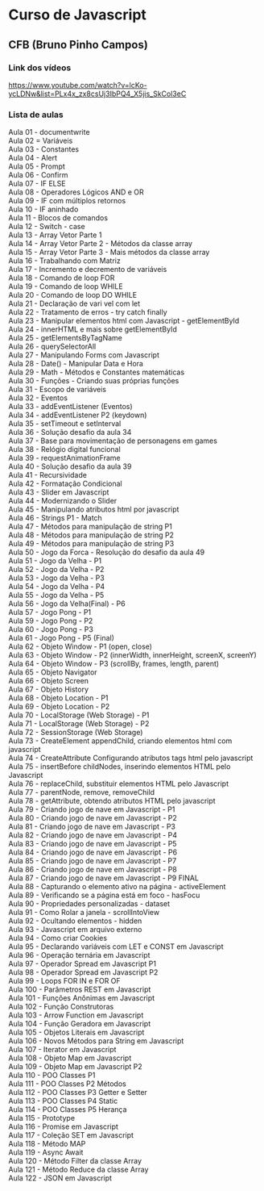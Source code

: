 # Curso de Javascript  
## CFB (Bruno Pinho Campos)  
### Link dos vídeos  
<https://www.youtube.com/watch?v=lcKo-ycLDNw&list=PLx4x_zx8csUj3IbPQ4_X5jis_SkCol3eC>
### Lista de aulas  

Aula 01 - documentwrite  
Aula 02 = Variáveis  
Aula 03 - Constantes  
Aula 04 - Alert  
Aula 05 - Prompt  
Aula 06 - Confirm  
Aula 07 - IF ELSE  
Aula 08 - Operadores Lógicos AND e OR  
Aula 09 - IF com múltiplos retornos  
Aula 10 - IF aninhado  
Aula 11 - Blocos de comandos  
Aula 12 - Switch - case  
Aula 13 - Array  Vetor Parte 1  
Aula 14 - Array  Vetor Parte 2 - Métodos da classe array  
Aula 15 - Array  Vetor Parte 3 - Mais métodos da classe array  
Aula 16 - Trabalhando com Matriz  
Aula 17 - Incremento e decremento de variáveis  
Aula 18 - Comando de loop FOR  
Aula 19 - Comando de loop WHILE  
Aula 20 - Comando de loop DO WHILE  
Aula 21 - Declaração de vari vel com let  
Aula 22 - Tratamento de erros - try catch finally  
Aula 23 - Manipular elementos html com Javascript - getElementById  
Aula 24 - innerHTML e mais sobre getElementById  
Aula 25 - getElementsByTagName  
Aula 26 - querySelectorAll  
Aula 27 - Manipulando Forms com Javascript  
Aula 28 - Date() - Manipular Data e Hora  
Aula 29 - Math - Métodos e Constantes matemáticas  
Aula 30 - Funções - Criando suas próprias funções  
Aula 31 - Escopo de variáveis  
Aula 32 - Eventos  
Aula 33 - addEventListener (Eventos)  
Aula 34 - addEventListener P2 (keydown)  
Aula 35 - setTimeout e setInterval  
Aula 36 - Solução desafio da aula 34  
Aula 37 - Base para movimentação de personagens em games  
Aula 38 - Relógio digital funcional  
Aula 39 - requestAnimationFrame  
Aula 40 - Solução desafio da aula 39  
Aula 41 - Recursividade  
Aula 42 - Formatação Condicional  
Aula 43 - Slider em Javascript  
Aula 44 - Modernizando o Slider  
Aula 45 - Manipulando atributos html por javascript  
Aula 46 - Strings P1 - Match  
Aula 47 - Métodos para manipulação de string P1  
Aula 48 - Métodos para manipulação de string P2  
Aula 49 - Métodos para manipulação de string P3  
Aula 50 - Jogo da Forca - Resolução do desafio da aula 49  
Aula 51 - Jogo da Velha - P1  
Aula 52 - Jogo da Velha - P2  
Aula 53 - Jogo da Velha - P3  
Aula 54 - Jogo da Velha - P4  
Aula 55 - Jogo da Velha - P5  
Aula 56 - Jogo da Velha(Final) - P6  
Aula 57 - Jogo Pong - P1  
Aula 59 - Jogo Pong - P2  
Aula 60 - Jogo Pong - P3  
Aula 61 - Jogo Pong - P5 (Final)  
Aula 62 - Objeto Window - P1 (open, close)  
Aula 63 - Objeto Window - P2 (innerWidth, innerHeight, screenX, screenY)  
Aula 64 - Objeto Window - P3 (scrollBy, frames, length, parent)  
Aula 65 - Objeto Navigator  
Aula 66 - Objeto Screen  
Aula 67 - Objeto History  
Aula 68 - Objeto Location - P1  
Aula 69 - Objeto Location - P2  
Aula 70 - LocalStorage (Web Storage) - P1  
Aula 71 - LocalStorage (Web Storage) - P2  
Aula 72 - SessionStorage (Web Storage)  
Aula 73 - CreateElement  appendChild, criando elementos html com javascript  
Aula 74 - CreateAttribute  Configurando atributos tags html pelo javascript  
Aula 75 - insertBefore  childNodes, inserindo elementos HTML pelo Javascript  
Aula 76 - replaceChild, substituir elementos HTML pelo Javascript  
Aula 77 - parentNode, remove, removeChild  
Aula 78 - getAttribute, obtendo atributos HTML pelo javascript  
Aula 79 - Criando jogo de nave em Javascript - P1  
Aula 80 - Criando jogo de nave em Javascript - P2  
Aula 81 - Criando jogo de nave em Javascript - P3  
Aula 82 - Criando jogo de nave em Javascript - P4  
Aula 83 - Criando jogo de nave em Javascript - P5  
Aula 84 - Criando jogo de nave em Javascript - P6  
Aula 85 - Criando jogo de nave em Javascript - P7  
Aula 86 - Criando jogo de nave em Javascript - P8  
Aula 87 - Criando jogo de nave em Javascript - P9 FINAL  
Aula 88 - Capturando o elemento ativo na página - activeElement  
Aula 89 - Verificando se a página está em foco - hasFocu  
Aula 90 - Propriedades personalizadas - dataset  
Aula 91 - Como Rolar a janela - scrollIntoView  
Aula 92 - Ocultando elementos - hidden  
Aula 93 - Javascript em arquivo externo  
Aula 94 - Como criar Cookies  
Aula 95 - Declarando variáveis com LET e CONST em Javascript  
Aula 96 - Operação ternária em Javascript  
Aula 97 - Operador Spread em Javascript P1  
Aula 98 - Operador Spread em Javascript P2  
Aula 99 - Loops FOR IN e FOR OF  
Aula 100 - Parâmetros REST em Javascript  
Aula 101 - Funções Anônimas em Javascript  
Aula 102 - Função Construtoras  
Aula 103 - Arrow Function em Javascript  
Aula 104 - Função Geradora em Javascript  
Aula 105 - Objetos Literais em Javascript  
Aula 106 - Novos Métodos para String em Javascript  
Aula 107 - Iterator em Javascript  
Aula 108 - Objeto Map em Javascript  
Aula 109 - Objeto Map em Javascript P2  
Aula 110 - POO Classes P1  
Aula 111 - POO Classes P2 Métodos  
Aula 112 - POO Classes P3 Getter e Setter  
Aula 113 - POO Classes P4 Static  
Aula 114 - POO Classes P5 Herança  
Aula 115 - Prototype  
Aula 116 - Promise em Javascript  
Aula 117 - Coleção SET em Javascript  
Aula 118 - Método MAP  
Aula 119 - Async Await  
Aula 120 - Método Filter da classe Array  
Aula 121 - Método Reduce da classe Array  
Aula 122 - JSON em Javascript  